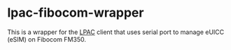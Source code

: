# lpac-fibocom-wrapper
This is a wrapper for the [LPAC](https://github.com/estkme-group/lpac) client that uses serial port to manage eUICC (eSIM) on Fibocom FM350.